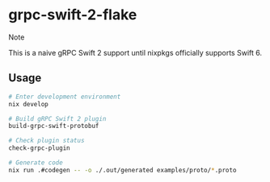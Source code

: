 # grpc-swift-2-flake

> [!NOTE]
> This is a naive gRPC Swift 2 support until nixpkgs officially supports Swift 6.


## Usage

```bash
# Enter development environment
nix develop

# Build gRPC Swift 2 plugin
build-grpc-swift-protobuf

# Check plugin status
check-grpc-plugin

# Generate code
nix run .#codegen -- -o ./.out/generated examples/proto/*.proto
```
